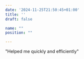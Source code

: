 ```yaml
---
date: '2024-11-25T21:50:45+01:00'
title: ''
draft: false

name: ""
position: ""

---
```


"Helped me quickly and efficiently"
